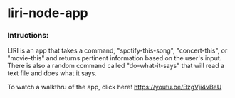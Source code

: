 # liri-node-app
### Intructions:
LIRI is an app that takes a command, "spotify-this-song", "concert-this", or "movie-this" and returns pertinent information based on the user's input. There is also a random command called "do-what-it-says" that will read a text file and does what it says.

To watch a walkthru of the app, click here! https://youtu.be/BzgVji4vBeU